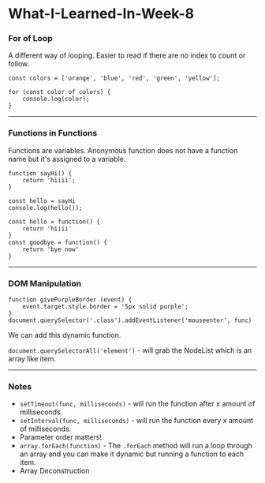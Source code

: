# What-I-Learned-In-Week-8
### For of Loop
A different way of looping. Easier to read if there are no index to count or follow.
```
const colors = ['orange', 'blue', 'red', 'green', 'yellow'];

for (const color of colors) {
    console.log(color);
}
```

---
### Functions in Functions
Functions are variables. Anonymous function does not have a function name but it's assigned to a variable.
```
function sayHi() {
    return 'hiiii';
}

const hello = sayHi
console.log(hello());
```

```
const hello = function() {
    return 'hiiii'
}
const goodbye = function() {
    return 'bye now'
}
```

---
### DOM Manipulation
```
function givePurpleBorder (event) {
    event.target.style.border = '5px solid purple';
}
document.querySelector('.class').addEventListener('mouseenter', func)
```
We can add this dynamic function.

`document.querySelectorAll('element')` - will grab the NodeList which is an array like item.

---
### Notes
* `setTimeout(func, milliseconds)` - will run the function after x amount of milliseconds.
* `setInterval(func, milliseconds)` - will run the function every x amount of milliseconds.
* Parameter order matters!
* `array.forEach(function)` - The `.forEach` method will run a loop through an array and you can make it dynamic but running a function to each item.
* Array Deconstruction